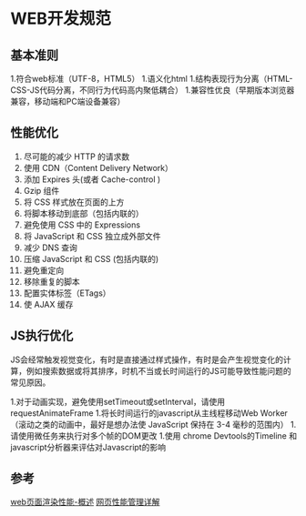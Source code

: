 # WEB开发规范
## 基本准则
1.符合web标准（UTF-8，HTML5）
1.语义化html
1.结构表现行为分离（HTML-CSS-JS代码分离，不同行为代码高内聚低耦合）
1.兼容性优良（早期版本浏览器兼容，移动端和PC端设备兼容）

## 性能优化
1. 尽可能的减少 HTTP 的请求数
1. 使用 CDN（Content Delivery Network）
1. 添加 Expires 头(或者 Cache-control )
1. Gzip 组件
1. 将 CSS 样式放在页面的上方
1. 将脚本移动到底部（包括内联的）
1. 避免使用 CSS 中的 Expressions
1. 将 JavaScript 和 CSS 独立成外部文件
1. 减少 DNS 查询
1. 压缩 JavaScript 和 CSS (包括内联的)
1. 避免重定向
1. 移除重复的脚本
1. 配置实体标签（ETags）
1. 使 AJAX 缓存

## JS执行优化
JS会经常触发视觉变化，有时是直接通过样式操作，有时是会产生视觉变化的计算，例如搜索数据或将其排序，时机不当或长时间运行的JS可能导致性能问题的常见原因。

1.对于动画实现，避免使用setTimeout或setInterval，请使用requestAnimateFrame
1.将长时间运行的javascript从主线程移动Web Worker（滚动之类的动画中，最好是想办法使 JavaScript 保持在 3-4 毫秒的范围内）
1.请使用微任务来执行对多个帧的DOM更改
1.使用 chrome Devtools的Timeline 和javascript分析器来评估对Javascript的影响


## 参考
[web页面渲染性能-概述](https://www.jianshu.com/p/1e795d5bd209)
[网页性能管理详解](http://www.ruanyifeng.com/blog/2015/09/web-page-performance-in-depth.html)